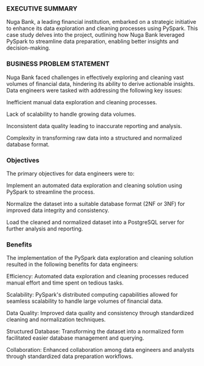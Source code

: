 ### EXECUTIVE SUMMARY

Nuga Bank, a leading financial institution, embarked on a strategic initiative
to enhance its data exploration and cleaning processes using PySpark. This
case study delves into the project, outlining how Nuga Bank leveraged
PySpark to streamline data preparation, enabling better insights and
decision-making.

### BUSINESS PROBLEM STATEMENT

Nuga Bank faced challenges in effectively exploring and cleaning vast
volumes of financial data, hindering its ability to derive actionable insights.
Data engineers were tasked with addressing the following key issues:

Inefficient manual data exploration and cleaning processes.

Lack of scalability to handle growing data volumes.

Inconsistent data quality leading to inaccurate reporting and analysis.

Complexity in transforming raw data into a structured and
normalized database format.

### Objectives

The primary objectives for data engineers were to:

Implement an automated data exploration and cleaning solution using
PySpark to streamline the process.

Normalize the dataset into a suitable database format (2NF or 3NF) for
improved data integrity and consistency.

Load the cleaned and normalized dataset into a PostgreSQL server for
further analysis and reporting.

### Benefits

The implementation of the PySpark data exploration and cleaning solution
resulted in the following benefits for data engineers:

Efficiency: Automated data exploration and cleaning processes reduced
manual effort and time spent on tedious tasks.

Scalability: PySpark's distributed computing capabilities allowed for
seamless scalability to handle large volumes of financial data.

Data Quality: Improved data quality and consistency through standardized
cleaning and normalization techniques.

Structured Database: Transforming the dataset into a normalized form
facilitated easier database management and querying.

Collaboration: Enhanced collaboration among data engineers and analysts
through standardized data preparation workflows.
